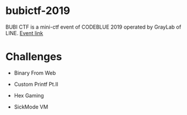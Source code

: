 # bubictf-2019
BUBI CTF is a mini-ctf event of CODEBLUE 2019 operated by GrayLab of LINE.
[Event link](https://wargame.dev)

# Challenges
- Binary From Web

- Custom Printf Pt.II

- Hex Gaming

- SickMode VM
